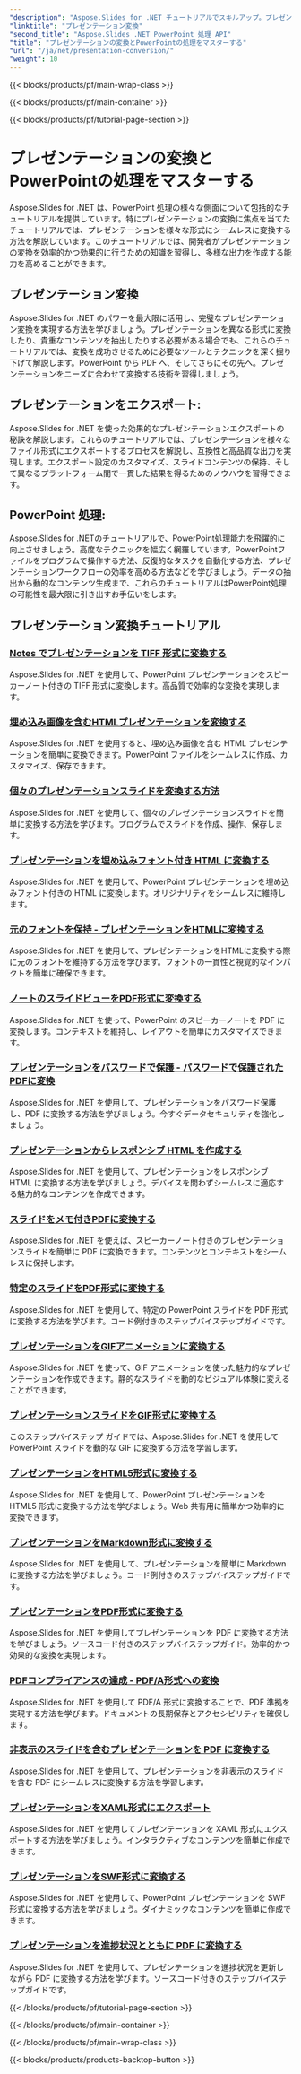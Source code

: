 ```yaml
---
"description": "Aspose.Slides for .NET チュートリアルでスキルアップ。プレゼンテーションの変換と PowerPoint の処理をステップバイステップで学び、今すぐワークフローを変革しましょう。"
"linktitle": "プレゼンテーション変換"
"second_title": "Aspose.Slides .NET PowerPoint 処理 API"
"title": "プレゼンテーションの変換とPowerPointの処理をマスターする"
"url": "/ja/net/presentation-conversion/"
"weight": 10
---
```


{{< blocks/products/pf/main-wrap-class >}}

{{< blocks/products/pf/main-container >}}

{{< blocks/products/pf/tutorial-page-section >}}

# プレゼンテーションの変換とPowerPointの処理をマスターする


Aspose.Slides for .NET は、PowerPoint 処理の様々な側面について包括的なチュートリアルを提供しています。特にプレゼンテーションの変換に焦点を当てたチュートリアルでは、プレゼンテーションを様々な形式にシームレスに変換する方法を解説しています。このチュートリアルでは、開発者がプレゼンテーションの変換を効率的かつ効果的に行うための知識を習得し、多様な出力を作成する能力を高めることができます。

## プレゼンテーション変換 

Aspose.Slides for .NET のパワーを最大限に活用し、完璧なプレゼンテーション変換を実現する方法を学びましょう。プレゼンテーションを異なる形式に変換したり、貴重なコンテンツを抽出したりする必要がある場合でも、これらのチュートリアルでは、変換を成功させるために必要なツールとテクニックを深く掘り下げて解説します。PowerPoint から PDF へ、そしてさらにその先へ。プレゼンテーションをニーズに合わせて変換する技術を習得しましょう。

## プレゼンテーションをエクスポート: 
Aspose.Slides for .NET を使った効果的なプレゼンテーションエクスポートの秘訣を解説します。これらのチュートリアルでは、プレゼンテーションを様々なファイル形式にエクスポートするプロセスを解説し、互換性と高品質な出力を実現します。エクスポート設定のカスタマイズ、スライドコンテンツの保持、そして異なるプラットフォーム間で一貫した結果を得るためのノウハウを習得できます。

## PowerPoint 処理: 
Aspose.Slides for .NETのチュートリアルで、PowerPoint処理能力を飛躍的に向上させましょう。高度なテクニックを幅広く網羅しています。PowerPointファイルをプログラムで操作する方法、反復的なタスクを自動化する方法、プレゼンテーションワークフローの効率を高める方法などを学びましょう。データの抽出から動的なコンテンツ生成まで、これらのチュートリアルはPowerPoint処理の可能性を最大限に引き出すお手伝いをします。


## プレゼンテーション変換チュートリアル
### [Notes でプレゼンテーションを TIFF 形式に変換する](./converting-presentations-to-tiff-format-with-notes/)
Aspose.Slides for .NET を使用して、PowerPoint プレゼンテーションをスピーカーノート付きの TIFF 形式に変換します。高品質で効率的な変換を実現します。
### [埋め込み画像を含むHTMLプレゼンテーションを変換する](./convert-html-presentation-with-embedded-images/)
Aspose.Slides for .NET を使用すると、埋め込み画像を含む HTML プレゼンテーションを簡単に変換できます。PowerPoint ファイルをシームレスに作成、カスタマイズ、保存できます。
### [個々のプレゼンテーションスライドを変換する方法](./how-to-convert-individual-presentation-slides/)
Aspose.Slides for .NET を使用して、個々のプレゼンテーションスライドを簡単に変換する方法を学びます。プログラムでスライドを作成、操作、保存します。
### [プレゼンテーションを埋め込みフォント付き HTML に変換する](./convert-presentations-to-html-with-embedded-fonts/)
Aspose.Slides for .NET を使用して、PowerPoint プレゼンテーションを埋め込みフォント付きの HTML に変換します。オリジナリティをシームレスに維持します。
### [元のフォントを保持 - プレゼンテーションをHTMLに変換する](./preserving-original-fonts-convert-presentation-to-html/)
Aspose.Slides for .NET を使用して、プレゼンテーションをHTMLに変換する際に元のフォントを維持する方法を学びます。フォントの一貫性と視覚的なインパクトを簡単に確保できます。
### [ノートのスライドビューをPDF形式に変換する](./convert-notes-slide-view-to-pdf-format/)
Aspose.Slides for .NET を使って、PowerPoint のスピーカーノートを PDF に変換します。コンテキストを維持し、レイアウトを簡単にカスタマイズできます。
### [プレゼンテーションをパスワードで保護 - パスワードで保護されたPDFに変換](./password-protect-presentations-convert-to-password-protected-pdf/)
Aspose.Slides for .NET を使用して、プレゼンテーションをパスワード保護し、PDF に変換する方法を学びましょう。今すぐデータセキュリティを強化しましょう。
### [プレゼンテーションからレスポンシブ HTML を作成する](./create-responsive-html-from-presentation/)
Aspose.Slides for .NET を使用して、プレゼンテーションをレスポンシブ HTML に変換する方法を学びましょう。デバイスを問わずシームレスに適応する魅力的なコンテンツを作成できます。
### [スライドをメモ付きPDFに変換する](./convert-slides-to-pdf-with-notes/)
Aspose.Slides for .NET を使えば、スピーカーノート付きのプレゼンテーションスライドを簡単に PDF に変換できます。コンテンツとコンテキストをシームレスに保持します。
### [特定のスライドをPDF形式に変換する](./convert-specific-slide-to-pdf-format/)
Aspose.Slides for .NET を使用して、特定の PowerPoint スライドを PDF 形式に変換する方法を学びます。コード例付きのステップバイステップガイドです。
### [プレゼンテーションをGIFアニメーションに変換する](./convert-presentation-to-gif-animation/)
Aspose.Slides for .NET を使って、GIF アニメーションを使った魅力的なプレゼンテーションを作成できます。静的なスライドを動的なビジュアル体験に変えることができます。
### [プレゼンテーションスライドをGIF形式に変換する](./convert-presentation-slides-to-gif-format/)
このステップバイステップ ガイドでは、Aspose.Slides for .NET を使用して PowerPoint スライドを動的な GIF に変換する方法を学習します。
### [プレゼンテーションをHTML5形式に変換する](./convert-presentation-to-html5-format/)
Aspose.Slides for .NET を使用して、PowerPoint プレゼンテーションを HTML5 形式に変換する方法を学びましょう。Web 共有用に簡単かつ効率的に変換できます。
### [プレゼンテーションをMarkdown形式に変換する](./convert-presentation-to-markdown-format/)
Aspose.Slides for .NET を使用して、プレゼンテーションを簡単に Markdown に変換する方法を学びましょう。コード例付きのステップバイステップガイドです。
### [プレゼンテーションをPDF形式に変換する](./convert-presentation-to-pdf-format/)
Aspose.Slides for .NET を使用してプレゼンテーションを PDF に変換する方法を学びましょう。ソースコード付きのステップバイステップガイド。効率的かつ効果的な変換を実現します。
### [PDFコンプライアンスの達成 - PDF/A形式への変換](./achieving-pdf-compliance-convert-to-pdf-a-format/)
Aspose.Slides for .NET を使用して PDF/A 形式に変換することで、PDF 準拠を実現する方法を学びます。ドキュメントの長期保存とアクセシビリティを確保します。
### [非表示のスライドを含むプレゼンテーションを PDF に変換する](./convert-presentation-to-pdf-with-hidden-slides/)
Aspose.Slides for .NET を使用して、プレゼンテーションを非表示のスライドを含む PDF にシームレスに変換する方法を学習します。
### [プレゼンテーションをXAML形式にエクスポート](./export-presentation-to-xaml-format/)
Aspose.Slides for .NET を使用してプレゼンテーションを XAML 形式にエクスポートする方法を学びましょう。インタラクティブなコンテンツを簡単に作成できます。
### [プレゼンテーションをSWF形式に変換する](./convert-presentation-to-swf-format/)
Aspose.Slides for .NET を使用して、PowerPoint プレゼンテーションを SWF 形式に変換する方法を学びましょう。ダイナミックなコンテンツを簡単に作成できます。
### [プレゼンテーションを進捗状況とともに PDF に変換する](./convert-presentation-to-pdf-with-progress-update/)
Aspose.Slides for .NET を使用して、プレゼンテーションを進捗状況を更新しながら PDF に変換する方法を学びます。ソースコード付きのステップバイステップガイドです。

{{< /blocks/products/pf/tutorial-page-section >}}

{{< /blocks/products/pf/main-container >}}

{{< /blocks/products/pf/main-wrap-class >}}

{{< blocks/products/products-backtop-button >}}